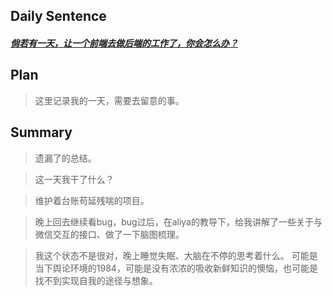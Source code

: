 ## **Daily Sentence**
#### <u>*倘若有一天，让一个前端去做后端的工作了，你会怎么办？*</u>
> 

## **Plan**
> 这里记录我的一天，需要去留意的事。

## **Summary**
> 遗漏了的总结。

> 这一天我干了什么？

> 维护着台账苟延残喘的项目。

> 晚上回去继续看bug，bug过后，在aliya的教导下，给我讲解了一些关于与微信交互的接口、做了一下脑图梳理。

> 我这个状态不是很对，晚上睡觉失眠、大脑在不停的思考着什么。
> 可能是当下舆论环境的1984，可能是没有浓浓的吸收新鲜知识的懊恼，也可能是找不到实现自我的途径与想象。
